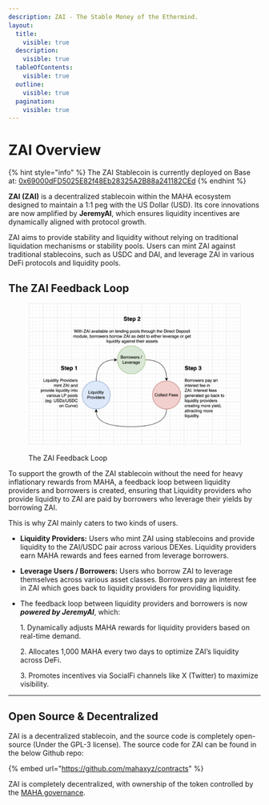 ```yaml
---
description: ZAI - The Stable Money of the Ethermind.
layout:
  title:
    visible: true
  description:
    visible: true
  tableOfContents:
    visible: true
  outline:
    visible: true
  pagination:
    visible: true
---
```


# ZAI Overview

{% hint style="info" %}
The ZAI Stablecoin is currently deployed on Base at: [0x69000dFD5025E82f48Eb28325A2B88a241182CEd](https://basescan.org/address/0x69000dfd5025e82f48eb28325a2b88a241182ced)
{% endhint %}

**ZAI (ZAI)** is a decentralized stablecoin within the MAHA ecosystem designed to maintain a 1:1 peg with the US Dollar (USD). Its core innovations are now amplified by **JeremyAI**, which ensures liquidity incentives are dynamically aligned with protocol growth.

ZAI aims to provide stability and liquidity without relying on traditional liquidation mechanisms or stability pools. Users can mint ZAI against traditional stablecoins, such as USDC and DAI, and leverage ZAI in various DeFi protocols and liquidity pools.

## The ZAI Feedback Loop

<figure><img src="../.gitbook/assets/image (2).png" alt=""><figcaption><p>The ZAI Feedback Loop</p></figcaption></figure>

To support the growth of the ZAI stablecoin without the need for heavy inflationary rewards from MAHA, a feedback loop between liquidity providers and borrowers is created, ensuring that Liquidity providers who provide liquidity to ZAI are paid by borrowers who leverage their yields by borrowing ZAI.

This is why ZAI mainly caters to two kinds of users.

* **Liquidity Providers:** Users who mint ZAI using stablecoins and provide liquidity to the ZAI/USDC pair across various DEXes. Liquidity providers earn MAHA rewards and fees earned from leverage borrowers.
* **Leverage Users / Borrowers:** Users who borrow ZAI to leverage themselves across various asset classes. Borrowers pay an interest fee in ZAI which goes back to liquidity providers for providing liquidity.
*   The feedback loop between liquidity providers and borrowers is now _**powered by JeremyAI**_, which:

    1\. Dynamically adjusts MAHA rewards for liquidity providers based on real-time demand.

    2\. Allocates 1,000 MAHA every two days to optimize ZAI’s liquidity across DeFi.

    3\. Promotes incentives via SocialFi channels like X (Twitter) to maximize visibility.

***

## Open Source & Decentralized

ZAI is a decentralized stablecoin, and the source code is completely open-source (Under the GPL-3 license). The source code for ZAI can be found in the below Github repo:

{% embed url="https://github.com/mahaxyz/contracts" %}

ZAI is completely decentralized, with ownership of the token controlled by the [MAHA governance](../governance-maha/maha-overview.md).
